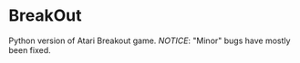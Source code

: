 # BreakOut

Python version of Atari Breakout game.
_*NOTICE*_: "Minor" bugs have mostly been fixed.
